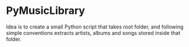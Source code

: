 # PyMusicLibrary
Idea is to create a small Python script that takes root folder, and following simple conventions extracts artists, albums and songs stored inside that folder.
